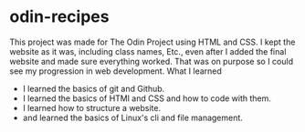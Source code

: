 # odin-recipes
This project was made for The Odin Project using HTML and CSS. I kept the website as it was, including class names, Etc., even after I added the final website and made sure everything worked. That was on purpose so I could see my progression in web development.
What I learned

* I learned the basics of git and Github.
* I learned the basics of HTMl and CSS and how to code with them.
* I learned how to structure a website.
* and learned the basics of Linux's cli and file management.
